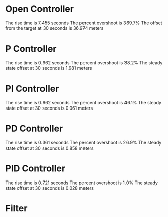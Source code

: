 # Open Controller

The rise time is 7.455 seconds
The percent overshoot is 369.7%
The offset from the target at 30 seconds is 36.974 meters

# P Controller

The rise time is 0.962 seconds
The percent overshoot is 38.2%
The steady state offset at 30 seconds is 1.981 meters

# PI Controller

The rise time is 0.962 seconds
The percent overshoot is 46.1%
The steady state offset at 30 seconds is 0.061 meters

# PD Controller

The rise time is 0.361 seconds
The percent overshoot is 26.9%
The steady state offset at 30 seconds is 0.858 meters


# PID Controller

The rise time is 0.721 seconds
The percent overshoot is 1.0%
The steady state offset at 30 seconds is 0.028 meters

# Filter

